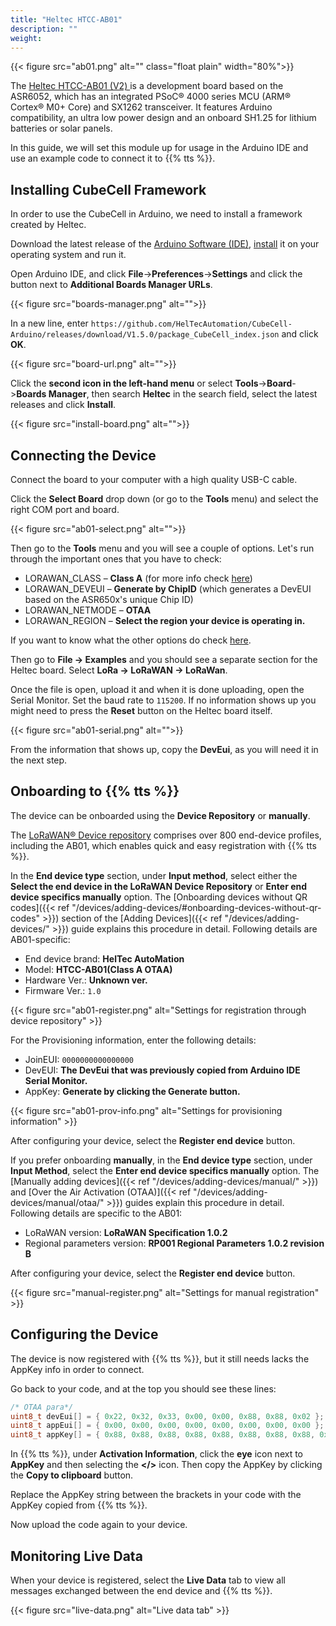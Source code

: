 ```yaml
---
title: "Heltec HTCC-AB01"
description: ""
weight: 
---
```


{{< figure src="ab01.png" alt="" class="float plain" width="80%">}}

The [Heltec HTCC-AB01 (V2) ](https://heltec.org/project/htcc-ab01-v2/) is a development board based on the ASR6052, which has an integrated PSoC® 4000 series MCU (ARM® Cortex® M0+ Core) and SX1262 transceiver. It features Arduino compatibility, an ultra low power design and an onboard SH1.25 for lithium batteries or solar panels.

In this guide, we will set this module up for usage in the Arduino IDE and use an example code to connect it to {{% tts %}}.

<!--more-->

## Installing CubeCell Framework

In order to use the CubeCell in Arduino, we need to install a framework created by Heltec.

Download the latest release of the [Arduino Software (IDE)](https://www.arduino.cc/en/Main/Software), [install](https://www.arduino.cc/en/Guide) it on your operating system and run it.

Open Arduino IDE, and click **File**->**Preferences**->**Settings** and click the button next to **Additional Boards Manager URLs**.

{{< figure src="boards-manager.png" alt="">}}

In a new line, enter `https://github.com/HelTecAutomation/CubeCell-Arduino/releases/download/V1.5.0/package_CubeCell_index.json` and click **OK**.

{{< figure src="board-url.png" alt="">}}

Click the **second icon in the left-hand menu** or select **Tools**->**Board**->**Boards Manager**, then search **Heltec** in the search field, select the latest releases and click **Install**.

{{< figure src="install-board.png" alt="">}}

## Connecting the Device

Connect the board to your computer with a high quality USB-C cable.

Click the **Select Board** drop down (or go to the **Tools** menu) and select the right COM port and board.

{{< figure src="ab01-select.png" alt="">}}

Then go to the **Tools** menu and you will see a couple of options. Let's run through the important ones that you have to check:

- LORAWAN_CLASS – **Class A** (for more info check [here](https://www.thethingsnetwork.org/docs/lorawan/classes/))
- LORAWAN_DEVEUI – **Generate by ChipID** (which generates a DevEUI based on the ASR650x's unique Chip ID)
- LORAWAN_NETMODE – **OTAA**
- LORAWAN_REGION – **Select the region your device is operating in.**

If you want to know what the other options do check [here](https://docs.heltec.org/en/node/asr650x/asr650x_general_docs/running_sample.html#correctly-config-the-tools-menu).

Then go to **File -> Examples** and you should see a separate section for the Heltec board. Select **LoRa -> LoRaWAN -> LoRaWan**.

Once the file is open, upload it and when it is done uploading, open the Serial Monitor. Set the baud rate to `115200`. If no information shows up you might need to press the **Reset** button on the Heltec board itself.

{{< figure src="ab01-serial.png" alt="">}}

From the information that shows up, copy the **DevEui**, as you will need it in the next step.

## Onboarding to {{% tts %}}

The device can be onboarded using the **Device Repository** or **manually**.

The [LoRaWAN® Device repository](https://github.com/TheThingsNetwork/lorawan-devices) comprises over 800 end-device profiles, including the AB01, which enables quick and easy registration with {{% tts %}}.

In the **End device type** section, under **Input method**, select either the **Select the end device in the LoRaWAN Device Repository** or **Enter end device specifics manually** option. The [Onboarding devices without QR codes]({{< ref "/devices/adding-devices/#onboarding-devices-without-qr-codes" >}}) section of the [Adding Devices]({{< ref "/devices/adding-devices/" >}}) guide explains this procedure in detail. Following details are AB01-specific:

- End device brand: **HelTec AutoMation**
- Model: **HTCC-AB01(Class A OTAA)**
- Hardware Ver.: **Unknown ver.**
- Firmware Ver.: `1.0`

{{< figure src="ab01-register.png" alt="Settings for registration through device repository" >}}

For the Provisioning information, enter the following details:
- JoinEUI: `0000000000000000`
- DevEUI: **The DevEui that was previously copied from Arduino IDE Serial Monitor.**
- AppKey: **Generate by clicking the Generate button.**

{{< figure src="ab01-prov-info.png" alt="Settings for provisioning information" >}}

After configuring your device, select the **Register end device** button.

If you prefer onboarding **manually**, in the **End device type** section, under **Input Method**, select the **Enter end device specifics manually** option. The [Manually adding devices]({{< ref "/devices/adding-devices/manual/" >}}) and [Over the Air Activation (OTAA)]({{< ref "/devices/adding-devices/manual/otaa/" >}}) guides explain this procedure in detail. Following details are specific to the AB01:

- LoRaWAN version: **LoRaWAN Specification 1.0.2**
- Regional parameters version: **RP001 Regional Parameters 1.0.2 revision B**

After configuring your device, select the **Register end device** button.

{{< figure src="manual-register.png" alt="Settings for manual registration" >}}


## Configuring the Device

The device is now registered with {{% tts %}}, but it still needs lacks the AppKey info in order to connect.  

Go back to your code, and at the top you should see these lines:  

```cpp
/* OTAA para*/
uint8_t devEui[] = { 0x22, 0x32, 0x33, 0x00, 0x00, 0x88, 0x88, 0x02 };
uint8_t appEui[] = { 0x00, 0x00, 0x00, 0x00, 0x00, 0x00, 0x00, 0x00 };
uint8_t appKey[] = { 0x88, 0x88, 0x88, 0x88, 0x88, 0x88, 0x88, 0x88, 0x88, 0x88, 0x88, 0x88, 0x88, 0x88, 0x66, 0x01 };
```

In {{% tts %}}, under **Activation Information**, click the **eye** icon next to **AppKey** and then selecting the **</>** icon. Then copy the AppKey by clicking the **Copy to clipboard** button.

Replace the AppKey string between the brackets in your code with the AppKey copied from {{% tts %}}.  

Now upload the code again to your device.

## Monitoring Live Data

When your device is registered, select the **Live Data** tab to view all messages exchanged between the end device and {{% tts %}}.

{{< figure src="live-data.png" alt="Live data tab" >}}

